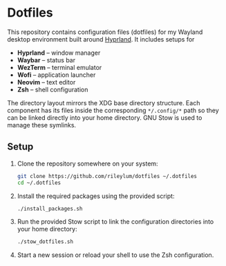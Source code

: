 # Dotfiles

This repository contains configuration files (dotfiles) for my Wayland desktop environment built around [Hyprland](https://github.com/hyprwm/Hyprland).  It includes setups for

- **Hyprland** – window manager
- **Waybar** – status bar
- **WezTerm** – terminal emulator
- **Wofi** – application launcher
- **Neovim** – text editor
- **Zsh** – shell configuration

The directory layout mirrors the XDG base directory structure. Each component has its files inside the corresponding `*/.config/*` path so they can be linked directly into your home directory. GNU Stow is used to manage these symlinks.

## Setup

1. Clone the repository somewhere on your system:
   ```bash
   git clone https://github.com/rileylum/dotfiles ~/.dotfiles
   cd ~/.dotfiles
   ```
2. Install the required packages using the provided script:
    ```bash
    ./install_packages.sh
    ```
3. Run the provided Stow script to link the configuration directories into your home directory:
   ```bash
   ./stow_dotfiles.sh
   ```
4. Start a new session or reload your shell to use the Zsh configuration.
